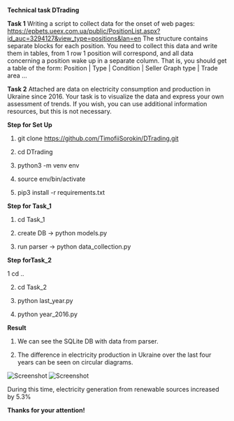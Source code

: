 <b>Technical task DTrading</b>

<b>Task 1</b> Writing a script to collect data for the onset of web pages: https://epbets.ueex.com.ua/public/PositionList.aspx?id_auc=3294127&view_type=positions&lan=en
The structure contains separate blocks for each position. You need to collect this data and write them in tables, from 1 row 1 position will correspond, and all data concerning a position wake up in a separate column. That is, you should get a table of the form:
Position | Type | Condition | Seller Graph type | Trade area ...

<b>Task 2</b> Attached are data on electricity consumption and production in Ukraine since 2016. Your task is to visualize the data and express your own assessment of trends. If you wish, you can use additional information resources, but this is not necessary.

<b>Step for Set Up</b>

 1. git clone https://github.com/TimofiiSorokin/DTrading.git

 2. cd DTrading

 3. python3 -m venv env

 4. source env/bin/activate

 5. pip3 install -r requirements.txt

<b>Step for Task_1</b>

 1. cd Task_1

 2. create DB -> python models.py
 
 3. run parser -> python data_collection.py
 
 <b>Step forTask_2</b>
 
 1 cd ..
 
 2. cd Task_2
 
 3. python last_year.py
 
 4. python year_2016.py

<b>Result</b>

1. We can see the SQLite DB with data from parser.

2. The difference in electricity production in Ukraine over the last four years can be seen on circular diagrams. 

![Screenshot](myplot_2016.png)
![Screenshot](myplot_2020.png)

During this time, electricity generation from renewable sources increased by 5.3%

<b>Thanks for your attention!</b>
